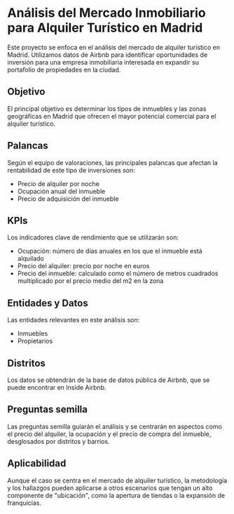 # Análisis del Mercado Inmobiliario para Alquiler Turístico en Madrid

Este proyecto se enfoca en el análisis del mercado de alquiler turístico en Madrid. Utilizamos datos de Airbnb para identificar oportunidades de inversión para una empresa inmobiliaria interesada en expandir su portafolio de propiedades en la ciudad.

## Objetivo

El principal objetivo es determinar los tipos de inmuebles y las zonas geográficas en Madrid que ofrecen el mayor potencial comercial para el alquiler turístico.

## Palancas

Según el equipo de valoraciones, las principales palancas que afectan la rentabilidad de este tipo de inversiones son:

* Precio de alquiler por noche
* Ocupación anual del inmueble
* Precio de adquisición del inmueble

## KPIs

Los indicadores clave de rendimiento que se utilizarán son:

* Ocupación: número de días anuales en los que el inmueble está alquilado
* Precio del alquiler: precio por noche en euros
* Precio del inmueble: calculado como el número de metros cuadrados multiplicado por el precio medio del m2 en la zona

## Entidades y Datos

Las entidades relevantes en este análisis son:

* Inmuebles
* Propietarios

## Distritos

Los datos se obtendrán de la base de datos pública de Airbnb, que se puede encontrar en Inside Airbnb.

## Preguntas semilla
Las preguntas semilla guiarán el análisis y se centrarán en aspectos como el precio del alquiler, la ocupación y el precio de compra del inmueble, desglosados por distritos y barrios.

## Aplicabilidad
Aunque el caso se centra en el mercado de alquiler turístico, la metodología y los hallazgos pueden aplicarse a otros escenarios que tengan un alto componente de "ubicación", como la apertura de tiendas o la expansión de franquicias.

